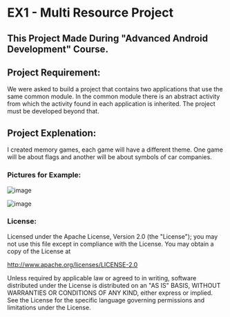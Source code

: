 # EX1 - Multi Resource Project

## This Project Made During "Advanced Android Development" Course.

## Project Requirement:
  We were asked to build a project that contains two applications that use the same common module.
  In the common module there is an abstract activity from which the activity found in each application is inherited.
  The project must be developed beyond that.
  
## Project Explenation:
  I created memory games, each game will have a different theme.
  One game will be about flags and another will be about symbols of car companies.
  
### Pictures for Example:

![image](https://github.com/ShaiNachum/EX1_Multi_Resource_Project/assets/100000990/2b4f7c55-9518-4c8b-bae0-9e3fdc20225f)

![image](https://github.com/ShaiNachum/EX1_Multi_Resource_Project/assets/100000990/6f75847c-8470-40da-b984-207a38512a9d)


### License:
Licensed under the Apache License, Version 2.0 (the "License");
you may not use this file except in compliance with the License.
You may obtain a copy of the License at

   http://www.apache.org/licenses/LICENSE-2.0

Unless required by applicable law or agreed to in writing, software
distributed under the License is distributed on an "AS IS" BASIS,
WITHOUT WARRANTIES OR CONDITIONS OF ANY KIND, either express or implied.
See the License for the specific language governing permissions and
limitations under the License.
